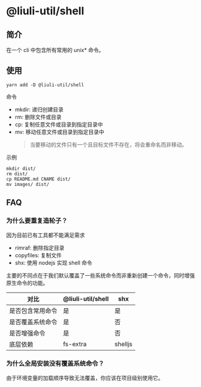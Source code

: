 # @liuli-util/shell

## 简介

在一个 cli 中包含所有常用的 unix\* 命令。

## 使用

```shell
yarn add -D @liuli-util/shell
```

命令

- mkdir: 递归创建目录
- rm: 删除文件或目录
- cp: 复制任意文件或目录到指定目录中
- mv: 移动任意文件或目录到指定目录中
  > 当要移动的文件只有一个且目标文件不存在，将会重命名而非移动。

示例

```shell
mkdir dist/
rm dist/
cp README.md CNAME dist/
mv images/ dist/
```

## FAQ

### 为什么要重复造轮子？

因为目前已有工具都不能满足需求

- rimraf: 删除指定目录
- copyfiles: 复制文件
- shx: 使用 nodejs 实现 shell 命令

主要的不同点在于我们默认覆盖了一些系统命令而非重新创建一个命令，同时增强原生命令的功能。

| 对比             | @liuli-util/shell | shx     |
| ---------------- | ----------------- | ------- |
| 是否包含常用命令 | 是                | 是      |
| 是否覆盖系统命令 | 是                | 否      |
| 是否增强命令     | 是                | 否      |
| 底层依赖         | fs-extra          | shelljs |

### 为什么全局安装没有覆盖系统命令？

由于环境变量的加载顺序导致无法覆盖，你应该在项目级别使用它。
